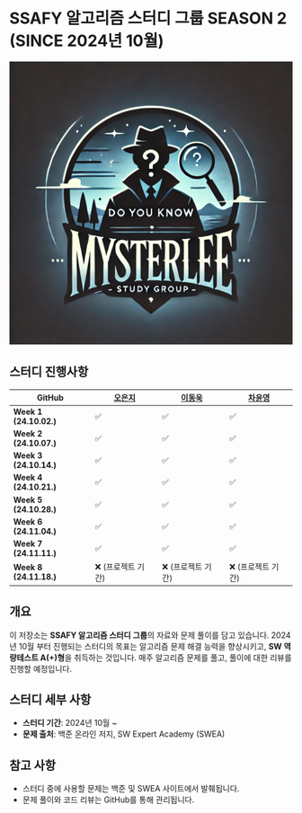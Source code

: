 # SSAFY 알고리즘 스터디 그룹 SEASON 2 (SINCE 2024년 10월)

![이미지](./mysterlee.png)

## 스터디 진행사항

| **GitHub**             | **[오은지](https://github.com/oille12/MysterLee2)** | **[이동욱](https://github.com/2Ludy/MysterLee)** | **[차윤영](https://github.com/yuncof/MysterLee2)** |
| ---------------------- | --------------------------------------------------- | ------------------------------------------------ | -------------------------------------------------- |
| **Week 1 (24.10.02.)** | ✅                                                  | ✅                                               | ✅                                                 |
| **Week 2 (24.10.07.)** | ✅                                                  | ✅                                               | ✅                                                 |
| **Week 3 (24.10.14.)** | ✅                                                  | ✅                                               | ✅                                                 |
| **Week 4 (24.10.21.)** | ✅                                                  | ✅                                               | ✅                                                 |
| **Week 5 (24.10.28.)** | ✅                                                  | ✅                                               | ✅                                                 |
| **Week 6 (24.11.04.)** | ✅                                                  | ✅                                               | ✅                                                 |
| **Week 7 (24.11.11.)** | ✅                                                  | ✅                                               | ✅                                                 |
| **Week 8 (24.11.18.)** | ❌ (프로젝트 기간)                                                   | ❌ (프로젝트 기간)                                               | ❌ (프로젝트 기간)                                                 |

## 개요

이 저장소는 **SSAFY 알고리즘 스터디 그룹**의 자료와 문제 풀이를 담고 있습니다. 2024년 10월 부터 진행되는 스터디의 목표는 알고리즘 문제 해결 능력을 향상시키고, **SW 역량테스트 A(+)형**을 취득하는 것입니다. 매주 알고리즘 문제를 풀고, 풀이에 대한 리뷰를 진행할 예정입니다.

## 스터디 세부 사항

- **스터디 기간**: 2024년 10월 ~
- **문제 출처**: 백준 온라인 저지, SW Expert Academy (SWEA)

## 참고 사항

- 스터디 중에 사용할 문제는 백준 및 SWEA 사이트에서 발췌됩니다.
- 문제 풀이와 코드 리뷰는 GitHub를 통해 관리됩니다.
